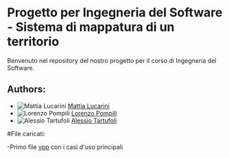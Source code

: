 # Progetto per Ingegneria del Software - Sistema di mappatura di un territorio

Benvenuto nel repository del nostro progetto per il corso di Ingegneria del Software.

## Authors:


- ![Mattia Lucarini](https://github.com/mattia-lucarini.png) [Mattia Lucarini](https://github.com/mattia-lucarini)
- ![Lorenzo Pompili](https://github.com/lorenzo-pompili.png) [Lorenzo Pompili](https://github.com/lorenzo-pompili)
- ![Alessio Tartufoli](https://github.com/alessio-tartufoli.png) [Alessio Tartufoli](https://github.com/alessio-tartufoli)


#File caricati:

-Primo file [vpp](https://github.com/lollounicam/IDSproject/blob/main/IDS%20PROGETTO%202023.vpp) con i casi d'uso principali
